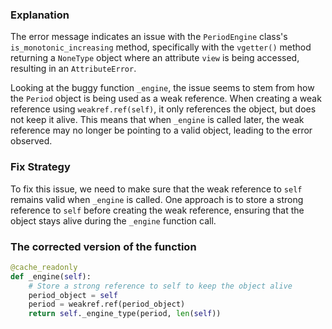 ### Explanation
The error message indicates an issue with the `PeriodEngine` class's `is_monotonic_increasing` method, specifically with the `vgetter()` method returning a `NoneType` object where an attribute `view` is being accessed, resulting in an `AttributeError`.

Looking at the buggy function `_engine`, the issue seems to stem from how the `Period` object is being used as a weak reference. When creating a weak reference using `weakref.ref(self)`, it only references the object, but does not keep it alive. This means that when `_engine` is called later, the weak reference may no longer be pointing to a valid object, leading to the error observed.

### Fix Strategy
To fix this issue, we need to make sure that the weak reference to `self` remains valid when `_engine` is called. One approach is to store a strong reference to `self` before creating the weak reference, ensuring that the object stays alive during the `_engine` function call.

### The corrected version of the function
```python
@cache_readonly
def _engine(self):
    # Store a strong reference to self to keep the object alive
    period_object = self
    period = weakref.ref(period_object)
    return self._engine_type(period, len(self))
```